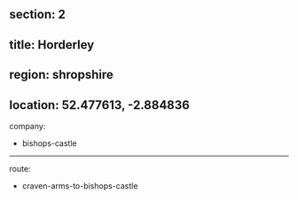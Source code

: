 section: 2
----
title: Horderley
----
region: shropshire
----
location: 52.477613, -2.884836
----
company:
- bishops-castle
----
route:
- craven-arms-to-bishops-castle

